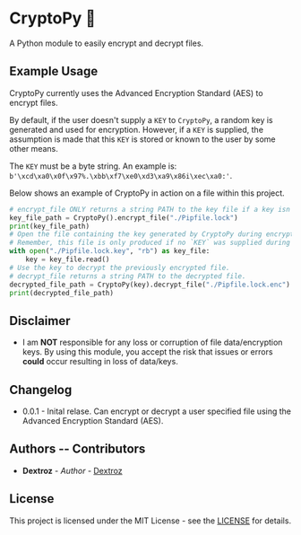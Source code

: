 # CryptoPy 🔐
A Python module to easily encrypt and decrypt files.

## Example Usage

CryptoPy currently uses the Advanced Encryption Standard (AES) to encrypt files.

By default, if the user doesn't supply a `KEY` to `CryptoPy`, a random key is generated and used for encryption.
However, if a `KEY` is supplied, the assumption is made that this `KEY` is stored or known to the user by some other means.

The `KEY` must be a byte string. An example is: `b'\xcd\xa0\x0f\x97%.\xbb\xf7\xe0\xd3\xa9\x86i\xec\xa0:'`.

Below shows an example of CryptoPy in action on a file within this project.

```python
# encrypt_file ONLY returns a string PATH to the key file if a key isn't supplied during initialisation.
key_file_path = CryptoPy().encrypt_file("./Pipfile.lock")
print(key_file_path)
# Open the file containing the key generated by CryptoPy during encryption process.
# Remember, this file is only produced if no `KEY` was supplied during initialisation of CryptoPy.
with open("./Pipfile.lock.key", "rb") as key_file:
    key = key_file.read()
# Use the key to decrypt the previously encrypted file.
# decrypt_file returns a string PATH to the decrypted file.
decrypted_file_path = CryptoPy(key).decrypt_file("./Pipfile.lock.enc")
print(decrypted_file_path)
```

## Disclaimer

* I am **NOT** responsible for any loss or corruption of file data/encryption keys. By using this module, you accept the risk that issues or errors **could** occur resulting in loss of data/keys.

## Changelog

* 0.0.1 - Inital relase. Can encrypt or decrypt a user specified file using the Advanced Encryption Standard (AES).

## Authors -- Contributors

* **Dextroz** - *Author* - [Dextroz](https://github.com/Dextroz)

## License

This project is licensed under the MIT License - see the [LICENSE](LICENSE) for details.

